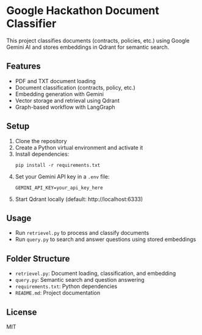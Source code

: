 # Google Hackathon Document Classifier

This project classifies documents (contracts, policies, etc.) using Google Gemini AI and stores embeddings in Qdrant for semantic search.

## Features
- PDF and TXT document loading
- Document classification (contracts, policy, etc.)
- Embedding generation with Gemini
- Vector storage and retrieval using Qdrant
- Graph-based workflow with LangGraph

## Setup
1. Clone the repository
2. Create a Python virtual environment and activate it
3. Install dependencies:
   ```
   pip install -r requirements.txt
   ```
4. Set your Gemini API key in a `.env` file:
   ```
   GEMINI_API_KEY=your_api_key_here
   ```
5. Start Qdrant locally (default: http://localhost:6333)

## Usage
- Run `retrievel.py` to process and classify documents
- Run `query.py` to search and answer questions using stored embeddings

## Folder Structure
- `retrievel.py`: Document loading, classification, and embedding
- `query.py`: Semantic search and question answering
- `requirements.txt`: Python dependencies
- `README.md`: Project documentation

## License
MIT
